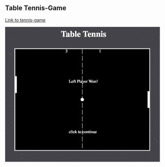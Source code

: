## Table Tennis-Game

[Link to tennis-game](https://d-kang.github.io/project-table-tennis/)



![Picture of Table Tennis Game](img-table-tennis.png)
